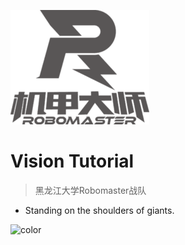 <style>
  section.cover.show .cover-main{
    color: #fff;
  }
  section.cover.show h1 span{
    color: #fff!important;
  }
  .app-nav a.active{
    color: white;
    text-shadow: 0px 0px 2px #000;
  }
  .app-nav a{
    color: white;
    text-shadow: 0px 0px 2px #000;
  }
</style>
![logo](_media/icon.png) 

# Vision Tutorial

> 黑龙江大学Robomaster战队

- Standing on the shoulders of giants.

![color](#01897b)